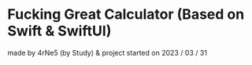 #  **__Fucking__ Great Calculator** (Based on **__Swift & SwiftUI__**)
made by 4rNe5 (by Study)
 & project started on 2023 / 03 / 31


